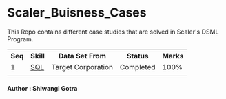 # Scaler_Buisness_Cases
<html>
<body>
<p>This Repo contains different case studies that are solved in Scaler's DSML Program.</p>
<table>
<tr>
    <th>Seq</th>
    <th>Skill</th>
    <th>Data Set From </th>
    <th>Status</th>
    <th>Marks</th>
</tr>
<tr>
    <td>1</td>
    <td><a href="" target="_blank">SQL</a></td>
    <td>Target Corporation</td>
    <td>Completed</td>
    <td>100%</td>
</tr>
<tr>
    <td></td>
    <td></td>
    <td></td>
    <td></td>
    <td></td>    
</tr>
</table>
<h4>Author : Shiwangi Gotra </h4>
</body>
</html>
 
